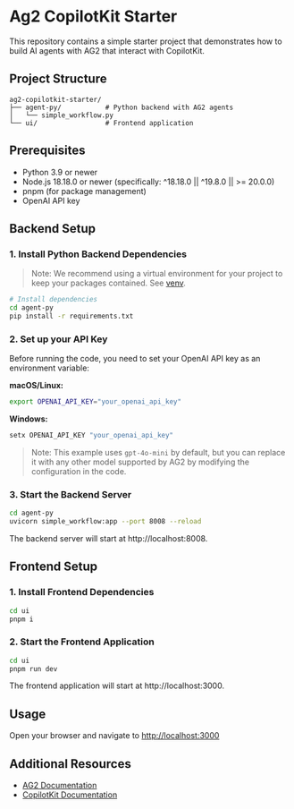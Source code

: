 # Ag2 CopilotKit Starter

This repository contains a simple starter project that demonstrates how to build AI agents with AG2 that interact with CopilotKit.

## Project Structure

```
ag2-copilotkit-starter/
├── agent-py/           # Python backend with AG2 agents
│   └── simple_workflow.py
└── ui/                 # Frontend application
```

## Prerequisites

- Python 3.9 or newer
- Node.js 18.18.0 or newer (specifically: ^18.18.0 || ^19.8.0 || >= 20.0.0)
- pnpm (for package management)
- OpenAI API key

## Backend Setup

### 1. Install Python Backend Dependencies

> Note: We recommend using a virtual environment for your project to keep your packages contained. See <a href="https://docs.python.org/3/library/venv.html" target="_blank">venv</a>.

```sh
# Install dependencies
cd agent-py
pip install -r requirements.txt
```

### 2. Set up your API Key

Before running the code, you need to set your OpenAI API key as an environment variable:

**macOS/Linux:**
```sh
export OPENAI_API_KEY="your_openai_api_key"
```

**Windows:**
```sh
setx OPENAI_API_KEY "your_openai_api_key"
```

> Note: This example uses `gpt-4o-mini` by default, but you can replace it with any other model supported by AG2 by modifying the configuration in the code.

### 3. Start the Backend Server

```sh
cd agent-py
uvicorn simple_workflow:app --port 8008 --reload
```

The backend server will start at http://localhost:8008.

## Frontend Setup

### 1. Install Frontend Dependencies

```sh
cd ui
pnpm i
```

### 2. Start the Frontend Application

```sh
cd ui
pnpm run dev
```

The frontend application will start at http://localhost:3000.

## Usage

Open your browser and navigate to [http://localhost:3000](http://localhost:3000)

## Additional Resources

- <a href="https://docs.ag2.ai/latest/" target="_blank">AG2 Documentation</a>
- <a href="https://docs.copilotkit.ai/" target="_blank">CopilotKit Documentation</a>
